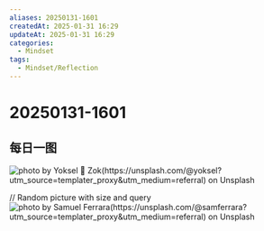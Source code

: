 ```yaml
---
aliases: 20250131-1601
createdAt: 2025-01-31 16:29
updateAt: 2025-01-31 16:29
categories:
  - Mindset
tags:
  - Mindset/Reflection
---
```

# 20250131-1601


## 每日一图
![photo by Yoksel 🌿 Zok(https://unsplash.com/@yoksel?utm_source=templater_proxy&utm_medium=referral) on Unsplash](https://images.unsplash.com/photo-1704049492642-230f8ec66166?crop=entropy&cs=srgb&fm=jpg&ixid=M3w2NDU1OTF8MHwxfHJhbmRvbXx8fHx8fHx8fDE3MzgzMTIxOTZ8&ixlib=rb-4.0.3&q=85&w=800&h=600)

// Random picture with size and query
![photo by Samuel Ferrara(https://unsplash.com/@samferrara?utm_source=templater_proxy&utm_medium=referral) on Unsplash](https://images.unsplash.com/photo-1500817487388-039e623edc21?crop=entropy&cs=srgb&fm=jpg&ixid=M3w2NDU1OTF8MHwxfHJhbmRvbXx8fHx8fHx8fDE3MzgzMTIxOTZ8&ixlib=rb-4.0.3&q=85&w=800&h=800)
